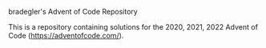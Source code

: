 bradegler's Advent of Code Repository

This is a repository containing solutions for the 2020, 2021, 2022 Advent of Code
(https://adventofcode.com/).

